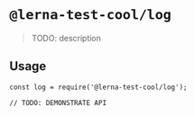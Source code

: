 # `@lerna-test-cool/log`

> TODO: description

## Usage

```
const log = require('@lerna-test-cool/log');

// TODO: DEMONSTRATE API
```
